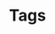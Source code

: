 ---
title: Tags
layout: "customtags"

menu:
    main: 
        weight: 5
        params:
            icon: tag

comments: false
---